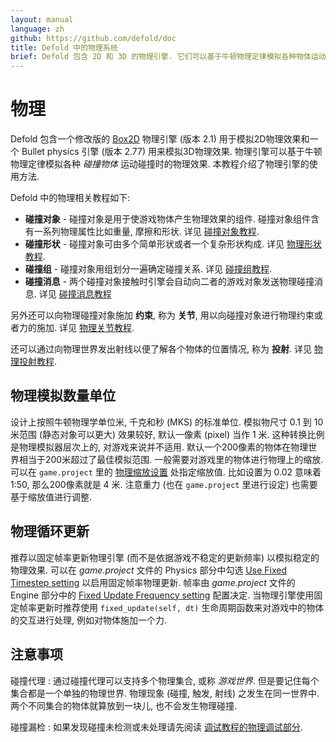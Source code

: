 ```yaml
---
layout: manual
language: zh
github: https://github.com/defold/doc
title: Defold 中的物理系统
brief: Defold 包含 2D 和 3D 的物理引擎. 它们可以基于牛顿物理定律模拟各种物体运动碰撞时的物理效果.
---
```


# 物理

Defold 包含一个修改版的 [Box2D](http://www.box2d.org) 物理引擎 (版本 2.1) 用于模拟2D物理效果和一个 Bullet physics 引擎 (版本 2.77) 用来模拟3D物理效果. 物理引擎可以基于牛顿物理定律模拟各种 _碰撞物体_ 运动碰撞时的物理效果. 本教程介绍了物理引擎的使用方法.

Defold 中的物理相关教程如下:

* **碰撞对象** - 碰撞对象是用于使游戏物体产生物理效果的组件. 碰撞对象组件含有一系列物理属性比如重量, 摩擦和形状. 详见 [碰撞对象教程](/zh/manuals/physics-objects).
* **碰撞形状** - 碰撞对象可由多个简单形状或者一个复杂形状构成. 详见 [物理形状教程](/zh/manuals/physics-shapes).
* **碰撞组** - 碰撞对象用组划分一遍确定碰撞关系. 详见 [碰撞组教程](/zh/manuals/physics-groups).
* **碰撞消息** - 两个碰撞对象接触时引擎会自动向二者的游戏对象发送物理碰撞消息. 详见 [碰撞消息教程](/zh/manuals/physics-messages)

另外还可以向物理碰撞对象施加 **约束**, 称为 **关节**, 用以向碰撞对象进行物理约束或者力的施加. 详见 [物理关节教程](/zh/manuals/physics-joints).

还可以通过向物理世界发出射线以便了解各个物体的位置情况, 称为 **投射**. 详见 [物理投射教程](/zh/manuals/physics-ray-casts).


## 物理模拟数量单位

设计上按照牛顿物理学单位米, 千克和秒 (MKS) 的标准单位. 模拟物尺寸 0.1 到 10 米范围 (静态对象可以更大) 效果较好, 默认一像素 (pixel) 当作 1 米. 这种转换比例是物理模拟器层次上的, 对游戏来说并不适用.
默认一个200像素的物体在物理世界相当于200米超过了最佳模拟范围. 一般需要对游戏里的物体进行物理上的缩放. 可以在 `game.project` 里的 [物理缩放设置](/zh/manuals/project-settings/#Physics) 处指定缩放值.
比如设置为 0.02 意味着 1:50, 那么200像素就是 4 米. 注意重力 (也在 `game.project` 里进行设定) 也需要基于缩放值进行调整.


## 物理循环更新

推荐以固定帧率更新物理引擎 (而不是依据游戏不稳定的更新频率) 以模拟稳定的物理效果. 可以在 *game.project* 文件的 Physics 部分中勾选 [Use Fixed Timestep setting](/zh/manuals/project-settings/#physics) 以启用固定帧率物理更新. 帧率由 *game.project* 文件的 Engine 部分中的 [Fixed Update Frequency setting](/zh/manuals/project-settings/#engine) 配置决定. 当物理引擎使用固定帧率更新时推荐使用 `fixed_update(self, dt)` 生命周期函数来对游戏中的物体的交互进行处理, 例如对物体施加一个力.


## 注意事项

碰撞代理
: 通过碰撞代理可以支持多个物理集合, 或称 *游戏世界*. 但是要记住每个集合都是一个单独的物理世界. 物理现象 (碰撞, 触发, 射线) 之发生在同一世界中. 两个不同集合的物体就算放到一块儿, 也不会发生物理碰撞.

碰撞漏检
: 如果发现碰撞未检测或未处理请先阅读 [调试教程的物理调试部分](/zh/manuals/debugging-game-logic/#物理引擎调试).





